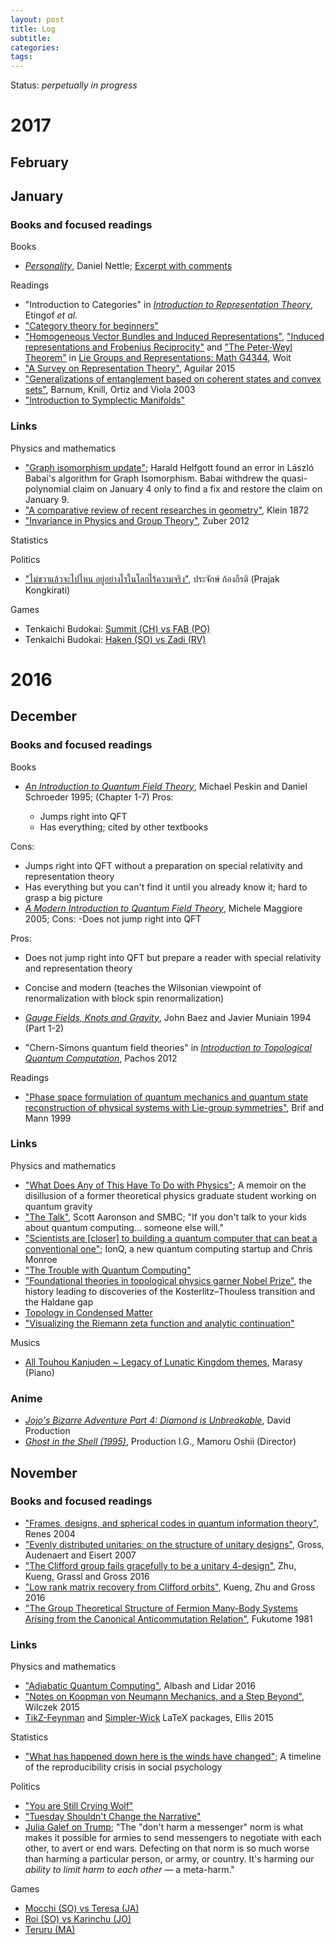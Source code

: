 ```yaml
---
layout: post
title: Log
subtitle:
categories:
tags:
---
```

Status: *perpetually in progress*
<!-- Template
# Year
## Month
### Books and focused readings
### Links  
Physics and mathematics
Statistics
Politics
Musics
Games
### Anime
-->

# 2017

## February

## January

<!-- In the stack

- ["On discrete structures in finite Hilbert spaces"](https://arxiv.org/abs/1701.07902), Bengtsson and Zyczkowski
- ["Spekkens' toy model in all dimensions and its relationship with stabilizer quantum mechanics"](https://arxiv.org/abs/1701.07801), Catani and Browne
- ["The magic of universal quantum computing with permutations"](http://arxiv.org/abs/1701.06443), Planat and Rukhsan-Ul-Haq
- ["Topological Quantum Computing"](http://arxiv.org/abs/1701.05052), Roy and DiVincenzo
- ["Guaranteed recovery of quantum processes from few measurements"](http://arxiv.org/abs/1701.03135), Kliesch, Kueng, Eisert and Gross
- ["Multi-qubit Randomized Benchmarking Using Few Samples"](http://arxiv.org/abs/1701.04299), Helsen, Wallman, Flammia and Wehner
- ["Fast quantum computation at arbitrarily low energy"](http://arxiv.org/abs/1701.01175), Jordan
-->

### Books and focused readings

Books

- [*Personality*](https://www.amazon.com/Personality-Makes-Oxford-Landmark-Science/dp/0199211434), Daniel Nettle; [Excerpt with comments](https://docs.google.com/document/d/1PMLHxXeUKEYgig9mEwQWCkuBBvMfUxcQXDK-chgCYUs/edit)

Readings

- "Introduction to Categories" in [*Introduction to Representation Theory*](http://math.mit.edu/~etingof/replect.pdf), Etingof *et al.*
- ["Category theory for beginners"](https://topologicalmusings.wordpress.com/category/math-topics/category-theory/category-theory-for-beginners/)
- ["Homogeneous Vector Bundles and Induced Representations"](http://www.math.columbia.edu/~woit/notes13.pdf), ["Induced representations and Frobenius Reciprocity"](http://www.math.columbia.edu/~woit/LieGroups-2012/inducedreps.pdf) and ["The Peter-Weyl Theorem"](http://www.math.columbia.edu/~woit/LieGroups-2012/peterweyl.pdf) in [Lie Groups and Representations: Math G4344](http://www.math.columbia.edu/~woit/LieGroups-2012/), Woit
- ["A Survey on Representation Theory"](http://math.uchicago.edu/~may/REU2015/REUPapers/Chaves.pdf), Aguilar 2015
- ["Generalizations of entanglement based on coherent states and convex sets"](https://arxiv.org/abs/quant-ph/0207149), Barnum, Knill, Ortiz and Viola 2003
- ["Introduction to Symplectic Manifolds"](http://faculty.tcu.edu/richardson/Seminars/symplectic.pdf)

### Links

Physics and mathematics

- ["Graph isomorphism update"](http://people.cs.uchicago.edu/~laci/update.html); Harald Helfgott found an error in László Babai's algorithm for Graph Isomorphism. Babai withdrew the quasi-polynomial claim on January 4 only to find a fix and restore the claim on January 9.
- ["A comparative review of recent researches in geometry"](https://arxiv.org/abs/0807.3161), Klein 1872
- ["Invariance in Physics and Group Theory"](http://www.lpthe.jussieu.fr/~zuber/strasbourg12.pdf), Zuber 2012

Statistics  

Politics

- ["ไม่ขวาแล้วจะไปไหน อยู่อย่างไรในโลกไร้ความจริง"](https://thematter.co/pulse/oppa-prajak-posttruth/17290), ประจักษ์ ก้องกีรติ (Prajak Kongkirati)

Games

- Tenkaichi Budokai: [Summit (CH) vs FAB (PO)](https://www.youtube.com/watch?v=bS-a-OmOjyk)
- Tenkaichi Budokai: [Haken (SO) vs Zadi (RV)](https://www.youtube.com/watch?v=9vKrsDLr13M)

# 2016

## December

### Books and focused readings

Books

- [*An Introduction to Quantum Field Theory*](https://www.amazon.com/Introduction-Quantum-Theory-Frontiers-Physics-ebook/dp/B0052TUEM8), Michael Peskin and Daniel Schroeder 1995; (Chapter 1-7) Pros:

  - Jumps right into QFT
  - Has everything; cited by other textbooks

Cons:

  - Jumps right into QFT without a preparation on special relativity and representation theory
  - Has everything but you can't find it until you already know it; hard to grasp a big picture
- [*A Modern Introduction to Quantum Field Theory*](https://www.amazon.com/Modern-Introduction-Quantum-Theory-Physics/dp/0198520743), Michele Maggiore 2005; Cons:
  -Does not jump right into QFT

Pros:

  - Does not jump right into QFT but prepare a reader with special relativity and representation theory
  - Concise and modern (teaches the Wilsonian viewpoint of renormalization with block spin renormalization)

- [*Gauge Fields, Knots and Gravity*](https://www.amazon.com/GAUGE-FIELDS-KNOTS-GRAVITY-Everything/dp/9810220340), John Baez and Javier Muniain 1994 (Part 1-2)
- "Chern-Simons quantum field theories" in [*Introduction to Topological Quantum Computation*](https://www.amazon.com/Introduction-Topological-Quantum-Computation-Jiannis/dp/1107005043), Pachos 2012

Readings

- ["Phase space formulation of quantum mechanics and quantum state reconstruction of physical systems with Lie-group symmetries"](https://arxiv.org/abs/quant-ph/9809052), Brif and Mann 1999

### Links

Physics and mathematics

- ["What Does Any of This Have To Do with Physics"](http://nautil.us/issue/43/heroes/what-does-any-of-this-have-to-do-with-physics); A memoir on the disillusion of a former theoretical physics graduate student working on quantum gravity
- ["The Talk"](http://smbc-comics.com/comic/the-talk-3), Scott Aaronson and SMBC; "If you don't talk to your kids about quantum computing... someone else will."
- ["Scientists are [closer] to building a quantum computer that can beat a conventional one"](http://www.sciencemag.org/news/2016/12/scientists-are-close-building-quantum-computer-can-beat-conventional-one?utm_content=buffere78b2&utm_medium=social&utm_source=twitter.com&utm_campaign=buffer); IonQ, a new quantum computing startup and Chris Monroe
- ["The Trouble with Quantum Computing"](https://eandt.theiet.org/content/articles/2016/11/the-trouble-with-quantum-computing/)
- ["Foundational theories in topological physics garner Nobel Prize"](http://physicstoday.scitation.org/doi/full/10.1063/PT.3.3381), the history leading to discoveries of the  Kosterlitz–Thouless transition and the Haldane gap
- [Topology in Condensed Matter](https://topocondmat.org/)
- ["Visualizing the Riemann zeta function and analytic continuation"](https://www.youtube.com/watch?v=sD0NjbwqlYw)

Musics

- [All Touhou Kanjuden ~ Legacy of Lunatic Kingdom themes](https://www.youtube.com/watch?v=5VDa5gTXhj8), Marasy (Piano)

### Anime

- [*Jojo's Bizarre Adventure Part 4: Diamond is Unbreakable*](https://myanimelist.net/anime/31933/JoJo_no_Kimyou_na_Bouken__Diamond_wa_Kudakenai), David Production
- [*Ghost in the Shell (1995)*](https://myanimelist.net/anime/43/Ghost_in_the_Shell), Production I.G., Mamoru Oshii (Director)

## November

### Books and focused readings

- ["Frames, designs, and spherical codes in quantum information theory"](http://www.iap.tu-darmstadt.de/tqp/grp_jrenes/thesis.html), Renes 2004
- ["Evenly distributed unitaries: on the structure of unitary designs"](https://arxiv.org/abs/quant-ph/0611002), Gross, Audenaert and Eisert 2007
- ["The Clifford group fails gracefully to be a unitary 4-design"](https://arxiv.org/abs/1609.08172), Zhu, Kueng, Grassl and Gross 2016
- ["Low rank matrix recovery from Clifford orbits"](https://arxiv.org/abs/1610.08070), Kueng, Zhu and Gross 2016
- ["The Group Theoretical Structure of Fermion Many-Body Systems Arising from the Canonical Anticommutation Relation"](https://oup.silverchair-cdn.com/oup/backfile/Content_public/Journal/ptp/65/3/10.1143/PTP.65.809/2/65-3-809.pdf?Expires=1486520458&Signature=GfVfeEBvcnC7292wkKhNG~LKS9JnPlRm4m-iIKGZaSum9ip~qB2LmR57Ws09RKRhPo~Vbb1TDpREZU-XjK6m8l2tvGe1-H5737VYa0YwanBOroWqpfwTrGwKnDSj6wCXGfMEX7UqZrj7X6Bdg89j6SdNoa0o6uhnE048Hnav2u8PEAIRl~4RlxyDAaPytQluGTbDkTPElYrxdFHGgVy9WtdzdqiXpCJEjp0WrxgI5Ga0uPJEAsuD5RT7R1C6u9jF7aCIw5q99gjFzBZiS3EFrOcYD377bOAKbYy16198fohNBT6GwWTjemOIk~jN4MGd10RYETX8e8ueZ9oGQ3j~jA__&Key-Pair-Id=APKAIUCZBIA4LVPAVW3Q), Fukutome 1981

### Links

Physics and mathematics

- ["Adiabatic Quantum Computing"](https://arxiv.org/abs/1611.04471), Albash and Lidar 2016
- ["Notes on Koopman von Neumann Mechanics, and a Step Beyond"](http://frankwilczek.com/2015/koopmanVonNeumann02.pdf), Wilczek 2015
- [TikZ-Feynman](https://jpellis.me/projects/tikz-feynman/) and [Simpler-Wick](https://jpellis.me/projects/simpler-wick/) LaTeX packages, Ellis 2015

Statistics

- ["What has happened down here is the winds have changed"](http://andrewgelman.com/2016/09/21/what-has-happened-down-here-is-the-winds-have-changed/); A timeline of the reproducibility crisis in social psychology

Politics

- ["You are Still Crying Wolf"](http://slatestarcodex.com/2016/11/16/you-are-still-crying-wolf/)
- ["Tuesday Shouldn't Change the Narrative"](http://slatestarcodex.com/2016/11/07/tuesday-shouldnt-change-the-narrative/)
- [Julia Galef on Trump](https://www.facebook.com/julia.galef/posts/10102766521909712); "The "don't harm a messenger" norm is what makes it possible for armies to send messengers to negotiate with each other, to avert or end wars. Defecting on that norm is so much worse than harming a particular person, or army, or country. It's harming our *ability to limit harm to each other* — a meta-harm."

Games

- [Mocchi (SO) vs Teresa (JA)](https://www.youtube.com/watch?v=fOO86dvIk1Y)
- [Roi (SO) vs Karinchu (JO)](https://www.youtube.com/watch?v=l1JkQSl8D7A)
- [Teruru (MA)](http://www.nicovideo.jp/watch/sm29904333)
